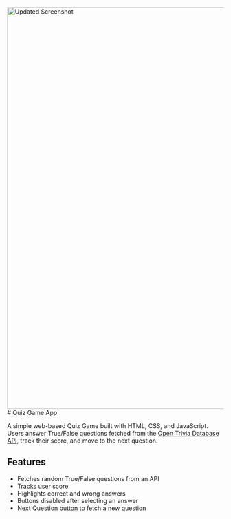 <img width="1496" height="934" alt="Updated Screenshot" src="https://github.com/user-attachments/assets/c991c088-b4bd-4d07-bfc9-d9e70f343a1f" />
# Quiz Game App


A simple web-based Quiz Game built with HTML, CSS, and JavaScript. Users answer True/False questions fetched from the [Open Trivia Database API](https://opentdb.com/), track their score, and move to the next question.

## Features
- Fetches random True/False questions from an API
- Tracks user score
- Highlights correct and wrong answers
- Buttons disabled after selecting an answer
- Next Question button to fetch a new question
